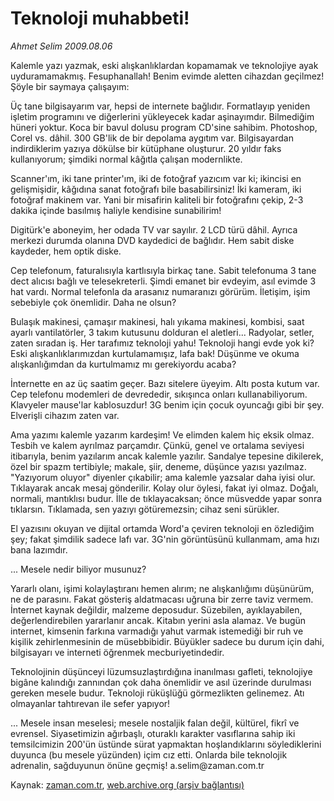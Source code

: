 # Teknoloji muhabbeti!

*Ahmet Selim 2009.08.06*

<tr><td class="metin" colspan="2" style="padding-top: 20px; padding-left: 5px; padding-right: 10px;">Kalemle yazı yazmak, eski alışkanlıklardan kopamamak ve teknolojiye ayak uyduramamakmış. Fesuphanallah! Benim evimde aletten cihazdan geçilmez! Şöyle bir saymaya çalışayım:</td></tr><tr><td class="metin" colspan="2" style="padding-top: 20px; padding-left: 5px; padding-right: 10px;"><p>Üç tane bilgisayarım var, hepsi de internete bağlıdır. Formatlayıp yeniden işletim programını ve diğerlerini yükleyecek kadar aşinayımdır. Bilmediğim hüneri yoktur. Koca bir bavul dolusu program CD'sine sahibim. Photoshop, Corel vs. dâhil. 300 GB'lik de bir depolama aygıtım var. Bilgisayardan indirdiklerim yazıya dökülse bir kütüphane oluşturur. 20 yıldır faks kullanıyorum; şimdiki normal kâğıtla çalışan modernlikte.
<p>Scanner'ım, iki tane printer'ım, iki de fotoğraf yazıcım var ki; ikincisi en gelişmişidir, kâğıdına sanat fotoğrafı bile basabilirsiniz! İki kameram, iki fotoğraf makinem var. Yani bir misafirin kaliteli bir fotoğrafını çekip, 2-3 dakika içinde basılmış haliyle kendisine sunabilirim!
<p>Digitürk'e aboneyim, her odada TV var sayılır. 2 LCD türü dâhil. Ayrıca merkezi durumda olanına DVD kaydedici de bağlıdır. Hem sabit diske kaydeder, hem optik diske.
<p>Cep telefonum, faturalısıyla kartlısıyla birkaç tane. Sabit telefonuma 3 tane dect alıcısı bağlı ve telesekreterli. Şimdi emanet bir evdeyim, asıl evimde 3 hat vardı. Normal telefonla da arasanız numaranızı görürüm. İletişim, işim sebebiyle çok önemlidir. Daha ne olsun?
<p>Bulaşık makinesi, çamaşır makinesi, halı yıkama makinesi, kombisi, saat ayarlı vantilatörler, 3 takım kutusunu dolduran el aletleri... Radyolar, setler, zaten sıradan iş. Her tarafımız teknoloji yahu! Teknoloji hangi evde yok ki? Eski alışkanlıklarımızdan kurtulamamışız, lafa bak! Düşünme ve okuma alışkanlığımdan da kurtulmamız mı gerekiyordu acaba?
<p>İnternette en az üç saatim geçer. Bazı sitelere üyeyim. Altı posta kutum var. Cep telefonu modemleri de devrededir, sıkışınca onları kullanabiliyorum. Klavyeler mause'lar kablosuzdur! 3G benim için çocuk oyuncağı gibi bir şey. Elverişli cihazım zaten var.
<p> Ama yazımı kalemle yazarım kardeşim! Ve elimden kalem hiç eksik olmaz. Tesbih ve kalem ayrılmaz parçamdır. Çünkü, genel ve ortalama seviyesi itibarıyla, benim yazılarım ancak kalemle yazılır. Sandalye tepesine dikilerek, özel bir spazm tertibiyle; makale, şiir, deneme, düşünce yazısı yazılmaz. "Yazıyorum oluyor" diyenler çıkabilir; ama kalemle yazsalar daha iyisi olur. Tıklayarak ancak mesaj gönderilir. Kolay olur öylesi, fakat iyi olmaz. Doğalı, normali, mantıklısı budur. İlle de tıklayacaksan; önce müsvedde yapar sonra tıklarsın. Tıklamada, sen yazıyı götüremezsin; cihaz seni sürükler.
<p>El yazısını okuyan ve dijital ortamda Word'a çeviren teknoloji en özlediğim şey; fakat şimdilik sadece lafı var. 3G'nin görüntüsünü kullanmam, ama hızı bana lazımdır.
<p>... Mesele nedir biliyor musunuz?
<p>Yararlı olanı, işimi kolaylaştıranı hemen alırım; ne alışkanlığımı düşünürüm, ne de parasını. Fakat gösteriş aldatmacası uğruna bir zerre taviz vermem. İnternet kaynak değildir, malzeme deposudur. Süzebilen, ayıklayabilen, değerlendirebilen yararlanır ancak. Kitabın yerini asla alamaz. Ve bugün internet, kimsenin farkına varmadığı yahut varmak istemediği bir ruh ve kişilik zehirlenmesinin de müsebbibidir. Büyükler sadece bu durum için dahi, bilgisayarı ve interneti öğrenmek mecburiyetindedir.
<p>Teknolojinin düşünceyi lüzumsuzlaştırdığına inanılması gafleti, teknolojiye bigâne kalındığı zannından çok daha önemlidir ve asıl üzerinde durulması gereken mesele budur. Teknoloji rüküşlüğü görmezlikten gelinemez. Atı olmayanlar tahtırevan ile sefer yapıyor!
<p>... Mesele insan meselesi; mesele nostaljik falan değil, kültürel, fikrî ve evrensel. Siyasetimizin ağırbaşlı, oturaklı karakter vasıflarına sahip iki temsilcimizin 200'ün üstünde sürat yapmaktan hoşlandıklarını söylediklerini duyunca (bu mesele yüzünden) içim cız etti. Onlarda bile teknolojik adrenalin, sağduyunun önüne geçmiş! a.selim@zaman.com.tr<br/></p></p></p></p></p></p></p></p></p></p></p></p></td></tr>

Kaynak: [zaman.com.tr](http://zaman.com.tr/yazar.do?yazino=877400), [web.archive.org (arşiv bağlantısı)](http://web.archive.org/web/20090813151333/http://www.zaman.com.tr:80/yazar.do?yazino=877400)
